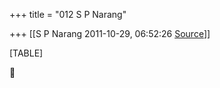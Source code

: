 +++
title = "012 S P Narang"

+++
[[S P Narang	2011-10-29, 06:52:26 [Source](https://groups.google.com/g/bvparishat/c/tiWZaVpCw-Q)]]



[TABLE]



